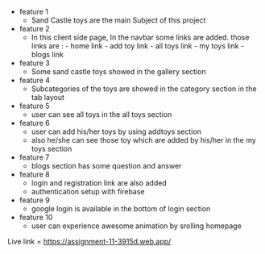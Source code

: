 - feature 1
  - Sand Castle toys are the main Subject of this project
- feature 2
  - In this client side page, In the navbar some links are added. those links are :
        - home link
        - add toy link
        - all toys link
        - my toys link
        - blogs link
- feature 3
  - Some sand castle toys showed in the gallery section
- feature 4
  - Subcategories of the toys are showed in the category section in the tab layout
- feature 5
  - user can see all toys in the all toys section
- feature 6
  - user can add his/her toys by using addtoys section
  - also he/she can see those toy which are added by his/her in the my toys section
- feature 7
  - blogs section has some question and answer
- feature 8
  - login and registration link are also added
  - authentication setup with firebase
- feature 9
  - google login is available in the bottom of login section
- feature 10
  - user can experience awesome animation by srolling homepage

Live link = https://assignment-11-3915d.web.app/